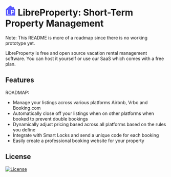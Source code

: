 # ![Logo](static/favicon.png?raw=true "Logo") LibreProperty: Short-Term Property Management
Note: This README is more of a roadmap since there is no working prototype yet.

LibreProperty is free and open source vacation rental management software.
You can host it yourself or use our SaaS which comes with a free plan.

## Features
ROADMAP:

* Manage your listings across various platforms Airbnb, Vrbo and Booking.com
* Automatically close off your listings when on other platforms when booked
  to prevent double bookings
* Dynamically adjust pricing based across all platforms based on the rules
  you define
* Integrate with Smart Locks and send a unique code for each booking
* Easily create a professional booking website for your property

## License
[![License](https://img.shields.io/badge/License-Apache_2.0-blue.svg)](https://opensource.org/licenses/Apache-2.0)

